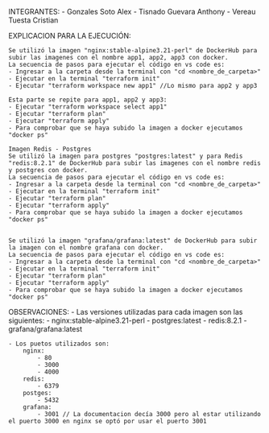 INTEGRANTES:
    - Gonzales Soto Alex
    - Tisnado Guevara Anthony
    - Vereau Tuesta Cristian
    
EXPLICACION PARA LA EJECUCIÓN:

    Se utilizó la imagen "nginx:stable-alpine3.21-perl" de DockerHub para subir las imagenes con el nombre app1, app2, app3 con docker.
    La secuencia de pasos para ejecutar el código en vs code es:
    - Ingresar a la carpeta desde la terminal con "cd <nombre_de_carpeta>"
    - Ejecutar en la terminal "terraform init"
    - Ejecutar "terraform workspace new app1" //Lo mismo para app2 y app3

    Esta parte se repite para app1, app2 y app3:
    - Ejecutar "terraform workspace select app1" 
    - Ejecutar "terraform plan"
    - Ejecutar "terraform apply"
    - Para comprobar que se haya subido la imagen a docker ejecutamos "docker ps"

    Imagen Redis - Postgres
    Se utilizó la imagen para postgres "postgres:latest" y para Redis "redis:8.2.1" de DockerHub para subir las imagenes con el nombre redis y postgres con docker.
    La secuencia de pasos para ejecutar el código en vs code es:
    - Ingresar a la carpeta desde la terminal con "cd <nombre_de_carpeta>"
    - Ejecutar en la terminal "terraform init"
    - Ejecutar "terraform plan"
    - Ejecutar "terraform apply"
    - Para comprobar que se haya subido la imagen a docker ejecutamos "docker ps"


    Se utilizó la imagen "grafana/grafana:latest" de DockerHub para subir la imagen con el nombre grafana con docker.
    La secuencia de pasos para ejecutar el código en vs code es:
    - Ingresar a la carpeta desde la terminal con "cd <nombre_de_carpeta>"
    - Ejecutar en la terminal "terraform init"
    - Ejecutar "terraform plan"
    - Ejecutar "terraform apply"
    - Para comprobar que se haya subido la imagen a docker ejecutamos "docker ps"

OBSERVACIONES:
    - Las versiones utilizadas para cada imagen son las siguientes:
        - nginx:stable-alpine3.21-perl
        - postgres:latest
        - redis:8.2.1
        - grafana/grafana:latest

    - Los puetos utilizados son:
        nginx:
            - 80
            - 3000
            - 4000
        redis:
            - 6379
        postges:
            - 5432
        grafana:
            - 3001 // La documentacion decía 3000 pero al estar utilizando el puerto 3000 en nginx se optó por usar el puerto 3001
